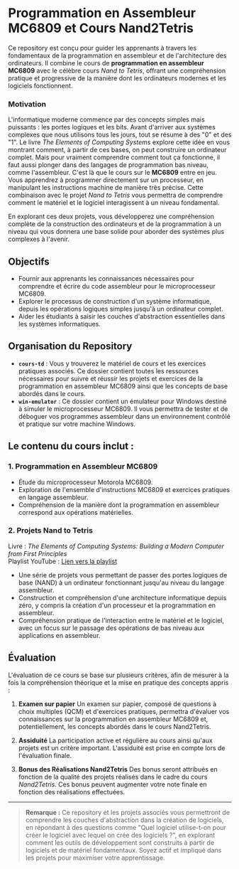 # Programmation en Assembleur MC6809 et Cours Nand2Tetris

Ce repository est conçu pour guider les apprenants à travers les fondamentaux de la programmation en assembleur et de l'architecture des ordinateurs. Il combine le cours de **programmation en assembleur MC6809** avec le célèbre cours *Nand to Tetris*, offrant une compréhension pratique et progressive de la manière dont les ordinateurs modernes et les logiciels fonctionnent.

### Motivation

L'informatique moderne commence par des concepts simples mais puissants : les portes logiques et les bits. Avant d'arriver aux systèmes complexes que nous utilisons tous les jours, tout se résume à des "0" et des "1". Le livre *The Elements of Computing Systems* explore cette idée en vous montrant comment, à partir de ces bases, on peut construire un ordinateur complet. 
Mais pour vraiment comprendre comment tout ça fonctionne, il faut aussi plonger dans des langages de programmation bas niveau, comme l'assembleur. C'est là que le cours sur le **MC6809** entre en jeu. Vous apprendrez à programmer directement sur un processeur, en manipulant les instructions machine de manière très précise. Cette combinaison avec le projet *Nand to Tetris* vous permettra de comprendre comment le matériel et le logiciel interagissent à un niveau fondamental.

En explorant ces deux projets, vous développerez une compréhension complète de la construction des ordinateurs et de la programmation à un niveau qui vous donnera une base solide pour aborder des systèmes plus complexes à l'avenir.

## Objectifs
- Fournir aux apprenants les connaissances nécessaires pour comprendre et écrire du code assembleur pour le microprocesseur MC6809.
- Explorer le processus de construction d'un système informatique, depuis les opérations logiques simples jusqu'à un ordinateur complet.
- Aider les étudiants à saisir les couches d'abstraction essentielles dans les systèmes informatiques.

## Organisation du Repository
- **`cours-td`** : Vous y trouverez le matériel de cours et les exercices pratiques associés. Ce dossier contient toutes les ressources nécessaires pour suivre et réussir les projets et exercices de la programmation en assembleur MC6809 ainsi que les concepts de base abordés dans le cours.
- **`win-emulator`** : Ce dossier contient un émulateur pour Windows destiné à simuler le microprocesseur MC6809. Il vous permettra de tester et de déboguer vos programmes assembleur dans un environnement contrôlé et pratique sur votre machine Windows.

## Le contenu du cours inclut :
### 1. Programmation en Assembleur MC6809
- Étude du microprocesseur Motorola MC6809.
- Exploration de l'ensemble d'instructions MC6809 et exercices pratiques en langage assembleur.
- Compréhension de la manière dont la programmation en assembleur correspond aux opérations matérielles.

### 2. Projets Nand to Tetris  
Livre : *The Elements of Computing Systems: Building a Modern Computer from First Principles*  
Playlist YouTube : [Lien vers la playlist](https://www.youtube.com/watch?v=LqirVc5SlW0&list=PLrDd_kMiAuNmSb-CKWQqq9oBFN_KNMTaI)

- Une série de projets vous permettant de passer des portes logiques de base (NAND) à un ordinateur fonctionnant jusqu'au niveau du langage assembleur.
- Construction et compréhension d'une architecture informatique depuis zéro, y compris la création d'un processeur et la programmation en assembleur.
- Compréhension pratique de l'interaction entre le matériel et le logiciel, avec un focus sur le passage des opérations de bas niveau aux applications en assembleur.

## Évaluation
L'évaluation de ce cours se base sur plusieurs critères, afin de mesurer à la fois la compréhension théorique et la mise en pratique des concepts appris :

1. **Examen sur papier** 
   Un examen sur papier, composé de questions à choix multiples (QCM) et d'exercices pratiques, permettra d'évaluer vos connaissances sur la programmation en assembleur MC6809 et, potentiellement, les concepts abordés dans le cours Nand2Tetris.

2. **Assiduité**
   La participation active et régulière au cours ainsi qu'aux projets est un critère important. L'assiduité est prise en compte lors de l'évaluation finale.

3. **Bonus des Réalisations Nand2Tetris**
   Des bonus seront attribués en fonction de la qualité des projets réalisés dans le cadre du cours *Nand2Tetris*. Ces bonus peuvent augmenter votre note finale en fonction des réalisations effectuées.

---

> **Remarque :** Ce repository et les projets associés vous permettront de comprendre les couches d'abstraction dans la création de logiciels, en répondant à des questions comme "Quel logiciel utilise-t-on pour créer le logiciel avec lequel on crée des logiciels ?", en explorant comment les outils de développement sont construits à partir de logiciels et de matériel fondamentaux. Soyez actif et impliqué dans les projets pour maximiser votre apprentissage.


